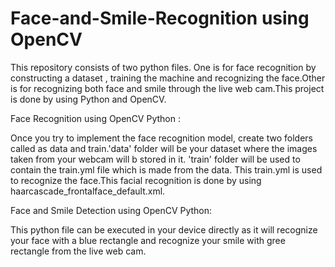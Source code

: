 # Face-and-Smile-Recognition using OpenCV

This repository consists of two python files. One is for face recognition by constructing a dataset , training the machine and recognizing the face.Other is for recognizing both face and smile through the live web cam.This project is done by using Python and OpenCV.

Face Recognition using OpenCV Python :

Once you try to implement the  face recognition model, create two folders called as data and train.'data' folder will be your dataset where the images taken from your webcam will b stored in it. 'train' folder will be used to contain the train.yml file which is made from the data. This train.yml is used to recognize the face.This facial recognition is done by using haarcascade_frontalface_default.xml.

Face and Smile Detection using OpenCV Python:

This python file can be executed in your device directly as it will recognize your face with a blue rectangle and recognize your smile with gree rectangle from the live web cam.
